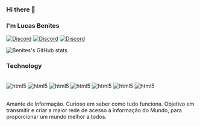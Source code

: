 ### Hi there 👋


### I'm Lucas Benites

[![Discord](https://img.shields.io/badge/LinkedIn-0077B5?style=for-the-badge&logo=linkedin&logoColor=white)](https://www.linkedin.com/in/lucas-moreira-073333190/)
[![Discord](https://img.shields.io/badge/Twitch-9146FF?style=for-the-badge&logo=twitch&logoColor=white)](https://www.twitch.tv/milvolts)
[![Discord](https://img.shields.io/badge/Instagram-E4405F?style=for-the-badge&logo=instagram&logoColor=white)](https://www.instagram.com/lucasbeenites/)

![Benites's GitHub stats](https://github-readme-stats.vercel.app/api?username=escultordoluar&show_icons=true&theme=radical)


### Technology

<div style="display: inline_block"><br/>
<img align="center" alt="html5" src="https://img.shields.io/badge/HTML5-E34F26?style=for-the-badge&logo=html5&logoColor=white">
<img align="center" alt="html5" src="https://img.shields.io/badge/CSS3-1572B6?style=for-the-badge&logo=css3&logoColor=white">
<img align="center" alt="html5" src="https://img.shields.io/badge/JavaScript-323330?style=for-the-badge&logo=javascript&logoColor=F7DF1E">
<img align="center" alt="html5" src="https://img.shields.io/badge/PHP-777BB4?style=for-the-badge&logo=php&logoColor=white">
<img align="center" alt="html5" src="https://img.shields.io/badge/Python-14354C?style=for-the-badge&logo=python&logoColor=white">
<img align="center" alt="html5" src="https://img.shields.io/badge/C-00599C?style=for-the-badge&logo=c&logoColor=white">
<img align="center" alt="html5" src="https://img.shields.io/badge/Microsoft_Azure-0089D6?style=for-the-badge&logo=microsoft-azure&logoColor=white">
</div><br/>

Amante de Informação. Curioso em saber como tudo funciona.
Objetivo em transmitir e criar a maior rede de acesso a informação do Mundo, para proporcionar um mundo melhor a todos.
